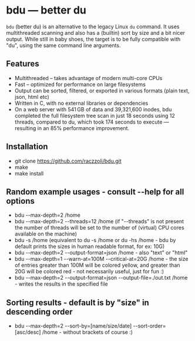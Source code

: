# bdu — better du

`bdu` (better du) is an alternative to the legacy Linux `du` command. It uses multithreaded scanning and also has a (builtin) sort by size and a bit nicer output. 
While still in baby shoes, the target is to be fully compatible with "du", using the same command line arguments.

## Features

- Multithreaded – takes advantage of modern multi-core CPUs
- Fast – optimized for performance on large filesystems
- Output can be sorted, filtered, or exported in various formats (plain text, json, html etc)
- Written in C, with no external libraries or dependencies
- On a web server with 541 GB of data and 39,321,600 inodes, bdu completed the full filesystem tree scan in just 18 seconds using 12 threads, compared to du, which took 174 seconds to execute — resulting in an 85% performance improvement.

## Installation
  - git clone https://github.com/raczzoli/bdu.git
  - make
  - make install

## Random example usages - consult --help for all options
- bdu --max-depth=2 /home
- bdu --max-depth=2 --threads=12 /home (if "--threads" is not present the number of threads will be set to the number of (virtual) CPU cores available on the machine)
- bdu -s /home (equivalent to du -s /home or du -hs /home - bdu by default prints the sizes in human readable format, for ex: 10G)
- bdu --max-depth=2 --output-format=json /home - also "text" or "html"
- bdu --max-depth=1 --warn-at=100M --critical-at=20G /home - the size of entries greater than 100M will be colored yellow, and greater than 20G will be colored red - not necessarily useful, just for fun :)
- bdu --max-depth=2 --output-format=json --output-file=./out.txt /home - writes the results in the specified file

## Sorting results - default is by "size" in descending order
- bdu --max-depth=2 --sort-by=[name/size/date] --sort-order=[asc/desc] /home - without brackets of course :)